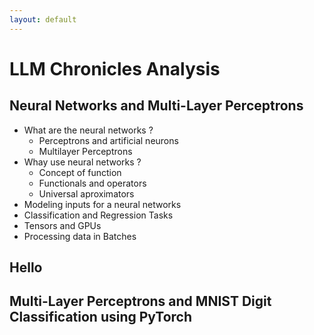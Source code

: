 ```yaml
---
layout: default
---
```


# LLM Chronicles Analysis

## Neural Networks and Multi-Layer Perceptrons 

- What are the neural networks ?
  - Perceptrons and artificial neurons
  - Multilayer Perceptrons
- Whay use neural networks ?
  - Concept of function
  - Functionals and operators
  - Universal aproximators
- Modeling inputs for a neural networks 
- Classification and Regression Tasks
- Tensors and GPUs
- Processing data in Batches

## Hello 

## Multi-Layer Perceptrons and MNIST Digit Classification using PyTorch

